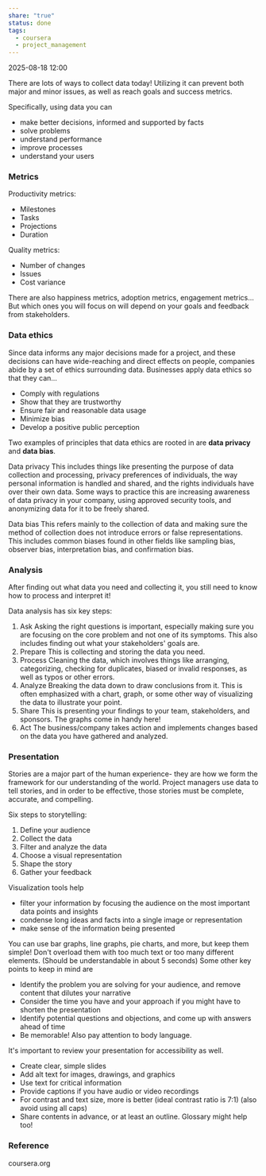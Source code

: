 ```yaml
---
share: "true"
status: done
tags:
  - coursera
  - project_management
---
```

2025-08-18 12:00

There are lots of ways to collect data today! Utilizing it can prevent both major and minor issues, as well as reach goals and success metrics.

Specifically, using data you can
- make better decisions, informed and supported by facts
- solve problems
- understand performance
- improve processes
- understand your users

### Metrics

Productivity metrics:
- Milestones
- Tasks
- Projections
- Duration

Quality metrics:
- Number of changes
- Issues
- Cost variance

There are also happiness metrics, adoption metrics, engagement metrics... 
But which ones you will focus on will depend on your goals and feedback from stakeholders.

### Data ethics

Since data informs any major decisions made for a project, and these decisions can have wide-reaching and direct effects on people, companies abide by a set of ethics surrounding data.
Businesses apply data ethics so that they can...
- Comply with regulations
- Show that they are trustworthy
- Ensure fair and reasonable data usage
- Minimize bias
- Develop a positive public perception

Two examples of principles that data ethics are rooted in are **data privacy** and **data bias**.

Data privacy
	This includes things like presenting the purpose of data collection and processing, privacy preferences of individuals, the way personal information is handled and shared, and the rights individuals have over their own data. Some ways to practice this are increasing awareness of data privacy in your company, using approved security tools, and anonymizing data for it to be freely shared.

Data bias
	This refers mainly to the collection of data and making sure the method of collection does not introduce errors or false representations. This includes common biases found in other fields like sampling bias, observer bias, interpretation bias, and confirmation bias.

### Analysis

After finding out what data you need and collecting it, you still need to know how to process and interpret it!

Data analysis has six key steps:
1. Ask
	Asking the right questions is important, especially making sure you are focusing on the core problem and not one of its symptoms. This also includes finding out what your stakeholders' goals are.
2. Prepare
	This is collecting and storing the data you need.
3. Process
	Cleaning the data, which involves things like arranging, categorizing, checking for duplicates, biased or invalid responses, as well as typos or other errors.
4. Analyze
	Breaking the data down to draw conclusions from it. This is often emphasized with a chart, graph, or some other way of visualizing the data to illustrate your point.
5. Share
	This is presenting your findings to your team, stakeholders, and sponsors. The graphs come in handy here!
6. Act
	The business/company takes action and implements changes based on the data you have gathered and analyzed.

### Presentation

Stories are a major part of the human experience- they are how we form the framework for our understanding of the world. Project managers use data to tell stories, and in order to be effective, those stories must be complete, accurate, and compelling.

Six steps to storytelling:
1. Define your audience
2. Collect the data
3. Filter and analyze the data
4. Choose a visual representation
5. Shape the story
6. Gather your feedback

Visualization tools help
- filter your information by focusing the audience on the most important data points and insights
- condense long ideas and facts into a single image or representation
- make sense of the information being presented

You can use bar graphs, line graphs, pie charts, and more, but keep them simple! Don't overload them with too much text or too many different elements. (Should be understandable in about 5 seconds)
Some other key points to keep in mind are
- Identify the problem you are solving for your audience, and remove content that dilutes your narrative
- Consider the time you have and your approach if you might have to shorten the presentation
- Identify potential questions and objections, and come up with answers ahead of time
- Be memorable! Also pay attention to body language.

It's important to review your presentation for accessibility as well.
- Create clear, simple slides
- Add alt text for images, drawings, and graphics
- Use text for critical information
- Provide captions if you have audio or video recordings
- For contrast and text size, more is better (ideal contrast ratio is 7:1) (also avoid using all caps)
- Share contents in advance, or at least an outline. Glossary might help too!

### Reference
coursera.org